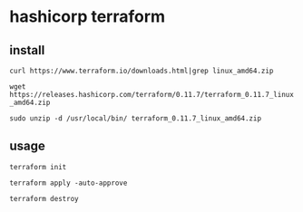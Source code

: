 # hashicorp terraform

## install
 
`curl https://www.terraform.io/downloads.html|grep linux_amd64.zip`

`wget https://releases.hashicorp.com/terraform/0.11.7/terraform_0.11.7_linux_amd64.zip`

`sudo unzip -d /usr/local/bin/ terraform_0.11.7_linux_amd64.zip`

## usage

`terraform init`

`terraform apply -auto-approve`

`terraform destroy`

